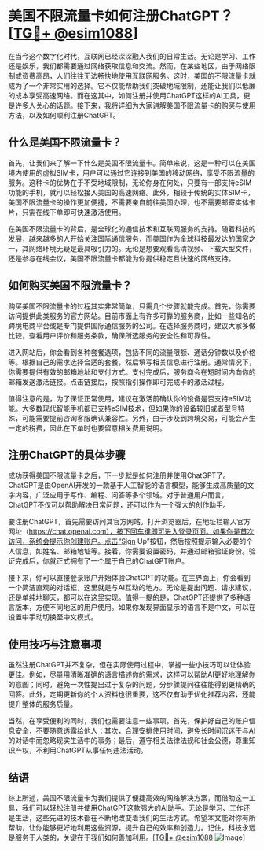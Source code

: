 # 美国不限流量卡如何注册ChatGPT？[[TG💪+ @esim1088](https://t.me/s/esim1088)]

在当今这个数字化时代，互联网已经深深融入我们的日常生活。无论是学习、工作还是娱乐，我们都需要通过网络获取信息和交流。然而，在某些地区，由于网络限制或资费高昂，人们往往无法畅快地使用互联网服务。这时，美国的不限流量卡就成为了一个非常实用的选择。它不仅能帮助我们突破地域限制，还能让我们以低廉的成本享受高速网络。而在这其中，如何注册并使用ChatGPT这样的AI工具，更是许多人关心的话题。接下来，我将详细为大家讲解美国不限流量卡的购买与使用方法，以及如何顺利注册ChatGPT。

## 什么是美国不限流量卡？

首先，让我们来了解一下什么是美国不限流量卡。简单来说，这是一种可以在美国境内使用的虚拟SIM卡，用户可以通过它连接到美国的移动网络，享受不限流量的服务。这种卡的优势在于不受地域限制，无论你身在何处，只要有一部支持eSIM功能的手机，就可以轻松接入美国的高速网络。此外，相较于传统的实体SIM卡，美国不限流量卡的操作更加便捷，不需要亲自前往美国办理，也不需要邮寄实体卡片，只需在线下单即可快速激活使用。

在美国不限流量卡的背后，是全球化的通信技术和互联网服务的支持。随着科技的发展，越来越多的人开始关注国际通信服务，而美国作为全球科技最发达的国家之一，其网络环境无疑是最具吸引力的。无论是想要观看高清视频、下载大型文件，还是参与在线会议，美国不限流量卡都能为你提供稳定且快速的网络支持。

## 如何购买美国不限流量卡？

购买美国不限流量卡的过程其实非常简单，只需几个步骤就能完成。首先，你需要访问提供此类服务的官方网站。目前市面上有许多可靠的服务商，比如一些知名的跨境电商平台或是专门提供国际通信服务的公司。在选择服务商时，建议大家多做比较，查看用户评价和服务条款，确保所选服务的安全性和可靠性。

进入网站后，你会看到各种套餐选项，包括不同的流量限额、通话分钟数以及价格等。根据自己的需求选择合适的套餐，然后填写相关信息进行注册。通常情况下，你需要提供有效的邮箱地址和支付方式。支付完成后，服务商会在短时间内向你的邮箱发送激活链接。点击链接后，按照指引操作即可完成卡的激活过程。

值得注意的是，为了保证正常使用，建议在激活前确认你的设备是否支持eSIM功能。大多数现代智能手机都已支持eSIM技术，但如果你的设备较旧或者型号特殊，可能需要提前咨询客服确认兼容性。另外，由于涉及到跨境交易，可能会产生一定的税费，因此在下单时也要留意相关费用说明。

## 注册ChatGPT的具体步骤

成功获得美国不限流量卡之后，下一步就是如何注册并使用ChatGPT了。ChatGPT是由OpenAI开发的一款基于人工智能的语言模型，能够生成高质量的文字内容，广泛应用于写作、编程、问答等多个领域。对于普通用户而言，ChatGPT不仅可以帮助解决日常问题，还可以作为一个强大的创作助手。

要注册ChatGPT，首先需要访问其官方网站。打开浏览器后，在地址栏输入官方网址（https://chat.openai.com），按下回车键即可进入登录页面。如果你是首次访问，系统会提示你创建账户。点击“Sign Up”按钮，然后按照提示输入必要的个人信息，如姓名、邮箱地址等。接着，你需要设置密码，并通过邮箱验证身份。验证完成后，你就正式拥有了一个属于自己的ChatGPT账户。

接下来，你可以直接登录账户开始体验ChatGPT的功能。在主界面上，你会看到一个简洁直观的对话框，这里就是与AI互动的地方。无论是提出问题、请求建议，还是单纯地聊天，都可以在这里实现。值得一提的是，ChatGPT还提供了多种语言版本，方便不同地区的用户使用。如果你发现界面显示的语言不是中文，可以在设置中手动切换至中文模式。

## 使用技巧与注意事项

虽然注册ChatGPT并不复杂，但在实际使用过程中，掌握一些小技巧可以让体验更佳。例如，尽量用清晰准确的语言描述你的需求，这样可以帮助AI更好地理解你的意图；同时，避免一次性提出过于复杂的问题，分步骤提问往往能得到更精确的回答。此外，定期更新你的个人资料也很重要，这不仅有助于优化推荐内容，还能提升整体的服务质量。

当然，在享受便利的同时，我们也需要注意一些事项。首先，保护好自己的账户信息安全，不要随意透露给他人；其次，合理安排使用时间，避免长时间沉迷于与AI的对话中而忽略现实生活中的事务；最后，遵守相关法律法规和社会公德，尊重知识产权，不利用ChatGPT从事任何违法活动。

## 结语

综上所述，美国不限流量卡为我们提供了便捷高效的网络解决方案，而借助这一工具，我们可以轻松注册并使用ChatGPT这款强大的AI助手。无论是学习、工作还是生活，这些先进的技术都在不断地改变着我们的生活方式。希望本文能对你有所帮助，让你能够更好地利用这些资源，提升自己的效率和创造力。记住，科技永远是服务于人类的，关键在于我们如何善加利用。[[TG💪+ @esim1088](https://t.me/s/esim1088) ![Image](https://i.postimg.cc/4NQfJmqS/Snipaste-2025-05-13-00-14-12.png)]
